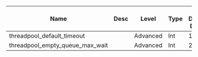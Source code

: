 | Name | Desc | Level | Type | non-Daemon Default | Daemon Default | Min | Max | Valid Values | verbatim | See also | Flags | Services | Validator | Long Desc | Tags |
| --- | --- | --- | --- | --- | --- | --- | --- | --- | --- | --- | --- | --- | --- | --- | --- |
| <span id="SP_threadpool_default_timeout">threadpool_default_timeout</span> |   | Advanced | Int | 1_min |  |  |  |  |  |  |  |  |  |  |  |
| <span id="SP_threadpool_empty_queue_max_wait">threadpool_empty_queue_max_wait</span> |   | Advanced | Int | 2 |  |  |  |  |  |  |  |  |  |  |  |
